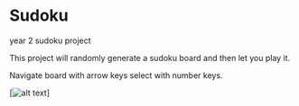 # Sudoku
year 2 sudoku project

This project will randomly generate a sudoku board and then let you play it. 

Navigate board with arrow keys select with number keys.

[![alt text](https://littlerichey.github.io/Sudoku/SudokuSS.png)]
